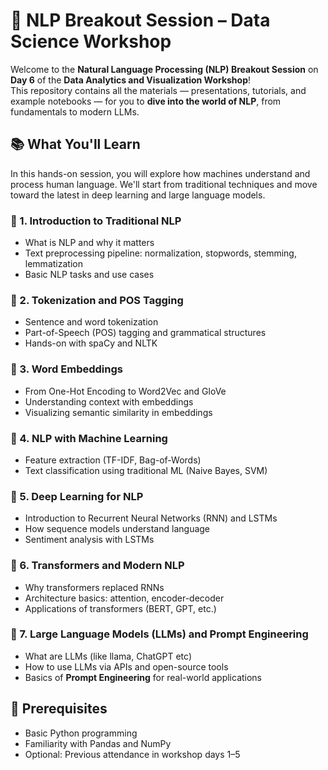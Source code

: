 # 🧠 NLP Breakout Session – Data Science Workshop

Welcome to the **Natural Language Processing (NLP) Breakout Session** on **Day 6** of the **Data Analytics and Visualization Workshop**!  
This repository contains all the materials — presentations, tutorials, and example notebooks — for you to **dive into the world of NLP**, from fundamentals to modern LLMs.

## 📚 What You'll Learn

In this hands-on session, you will explore how machines understand and process human language. We'll start from traditional techniques and move toward the latest in deep learning and large language models.

### 🔹 1. Introduction to Traditional NLP
- What is NLP and why it matters
- Text preprocessing pipeline: normalization, stopwords, stemming, lemmatization
- Basic NLP tasks and use cases

### 🔹 2. Tokenization and POS Tagging
- Sentence and word tokenization
- Part-of-Speech (POS) tagging and grammatical structures
- Hands-on with spaCy and NLTK

### 🔹 3. Word Embeddings
- From One-Hot Encoding to Word2Vec and GloVe
- Understanding context with embeddings
- Visualizing semantic similarity in embeddings

### 🔹 4. NLP with Machine Learning
- Feature extraction (TF-IDF, Bag-of-Words)
- Text classification using traditional ML (Naive Bayes, SVM)

### 🔹 5. Deep Learning for NLP
- Introduction to Recurrent Neural Networks (RNN) and LSTMs
- How sequence models understand language
- Sentiment analysis with LSTMs

### 🔹 6. Transformers and Modern NLP
- Why transformers replaced RNNs
- Architecture basics: attention, encoder-decoder
- Applications of transformers (BERT, GPT, etc.)

### 🔹 7. Large Language Models (LLMs) and Prompt Engineering
- What are LLMs (like llama, ChatGPT etc)
- How to use LLMs via APIs and open-source tools
- Basics of **Prompt Engineering** for real-world applications

## 🧪 Prerequisites
- Basic Python programming
- Familiarity with Pandas and NumPy
- Optional: Previous attendance in workshop days 1–5

